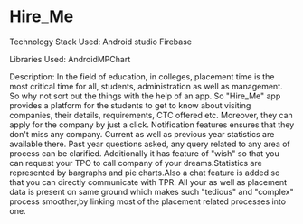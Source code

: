 # Hire_Me

Technology Stack Used:
Android studio
Firebase

Libraries Used:
AndroidMPChart

Description:
In the field of education, in colleges, placement time is the most critical time for all, students, administration as well as management.
So why not sort out the things with the help of an app. So "Hire_Me" app provides a platform for the students to get to know about visiting
companies, their details, requirements, CTC offered etc. Moreover, they can apply for the company by just a click. Notification features 
ensures that they don't miss any company. Current as well as previous year statistics are available there. Past year questions asked, any
query related to any area of process can be clarified. Additionally it has feature of "wish" so that you can request your TPO to call
company of your dreams.Statistics are represented by bargraphs and pie charts.Also a chat feature is added so that you can directly
communicate with TPR. All your as well as placement data is present on same ground which makes such "tedious" and "complex" process 
smoother,by linking most of the placement related processes into one.


